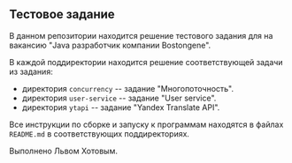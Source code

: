 ## Тестовое задание

В данном репозитории находится решение тестового задания для 
на вакансию "Java разработчик компании Bostongene".

В каждой поддиректории находится решение соответствующей задачи из задания:
* директория `concurrency` -- задание "Многопоточность".
* директория `user-service` -- задание "User service".
* директория `ytapi` -- задание "Yandex Translate API".

Все инструкции по сборке и запуску к программам находятся в
файлах `README.md` в соответствующих поддиректориях.

Выполнено Львом Хотовым.
